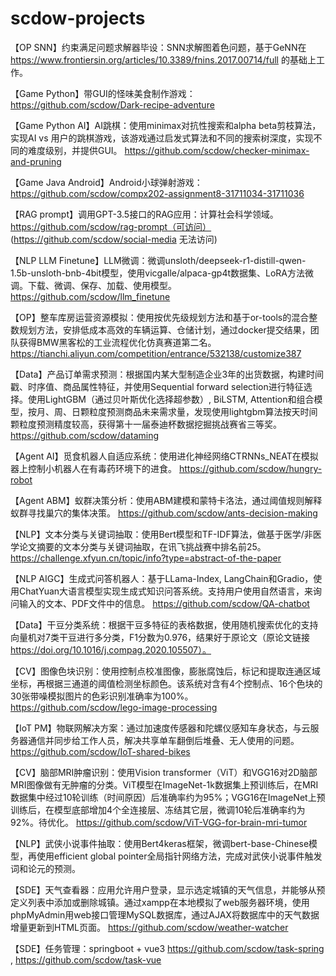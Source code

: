 # scdow-projects

【OP SNN】约束满足问题求解器毕设：SNN求解图着色问题，基于GeNN在 https://www.frontiersin.org/articles/10.3389/fnins.2017.00714/full 的基础上工作。

【Game Python】带GUI的怪味美食制作游戏：https://github.com/scdow/Dark-recipe-adventure

【Game Python AI】AI跳棋：使用minimax对抗性搜索和alpha beta剪枝算法，实现AI vs 用户的跳棋游戏，该游戏通过启发式算法和不同的搜索树深度，实现不同的难度级别，并提供GUI。
https://github.com/scdow/checker-minimax-and-pruning

【Game Java Android】Android小球弹射游戏：https://github.com/scdow/compx202-assignment8-31711034-31711036

【RAG prompt】调用GPT-3.5接口的RAG应用：计算社会科学领域。
https://github.com/scdow/rag-prompt（可访问）  
(https://github.com/scdow/social-media 无法访问)

【NLP LLM Finetune】LLM微调：微调unsloth/deepseek-r1-distill-qwen-1.5b-unsloth-bnb-4bit模型，使用vicgalle/alpaca-gp4t数据集、LoRA方法微调。下载、微调、保存、加载、使用模型。
https://github.com/scdow/llm_finetune

【OP】整车库房运营资源模拟：使用按优先级规划方法和基于or-tools的混合整数规划方法，安排低成本高效的车辆运算、仓储计划，通过docker提交结果，团队获得BMW黑客松的工业流程优化仿真赛道第二名。
https://tianchi.aliyun.com/competition/entrance/532138/customize387

【Data】产品订单需求预测：根据国内某大型制造企业3年的出货数据，构建时间戳、时序值、商品属性特征，并使用Sequential forward selection进行特征选择。使用LightGBM（通过贝叶斯优化选择超参数）, BiLSTM, Attention和组合模型，按月、周、日颗粒度预测商品未来需求量，发现使用lightgbm算法按天时间颗粒度预测精度较高，获得第十一届泰迪杯数据挖掘挑战赛省三等奖。
https://github.com/scdow/dataming

【Agent AI】觅食机器人自适应系统：使用进化神经网络CTRNNs_NEAT在模拟器上控制小机器人在有毒药环境下的进食。 
https://github.com/scdow/hungry-robot 

【Agent ABM】蚁群决策分析：使用ABM建模和蒙特卡洛法，通过阈值规则解释蚁群寻找巢穴的集体决策。
https://github.com/scdow/ants-decision-making

【NLP】文本分类与关键词抽取：使用Bert模型和TF-IDF算法，做基于医学/非医学论文摘要的文本分类与关键词抽取，在讯飞挑战赛中排名前25。
https://challenge.xfyun.cn/topic/info?type=abstract-of-the-paper  

【NLP AIGC】生成式问答机器人：基于LLama-Index, LangChain和Gradio，使用ChatYuan大语言模型实现生成式知识问答系统。支持用户使用自然语言，来询问输入的文本、PDF文件中的信息。
https://github.com/scdow/QA-chatbot

【Data】干豆分类系统：根据干豆多特征的表格数据，使用随机搜索优化的支持向量机对7类干豆进行多分类，F1分数为0.976，结果好于原论文（原论文链接 https://doi.org/10.1016/j.compag.2020.105507）。

【CV】图像色块识别：使用控制点校准图像，膨胀腐蚀后，标记和提取连通区域坐标，再根据三通道的阈值检测坐标颜色。该系统对含有4个控制点、16个色块的30张带噪模拟图片的色彩识别准确率为100%。
https://github.com/scdow/lego-image-processing

【IoT PM】物联网解决方案：通过加速度传感器和陀螺仪感知车身状态，与云服务器通信并同步给工作人员，解决共享单车翻倒后堆叠、无人使用的问题。
https://github.com/scdow/IoT-shared-bikes

【CV】脑部MRI肿瘤识别：使用Vision transformer（ViT）和VGG16对2D脑部MRI图像做有无肿瘤的分类。ViT模型在ImageNet-1k数据集上预训练后，在MRI数据集中经过10轮训练（时间原因）后准确率约为95%；VGG16在ImageNet上预训练后，在模型底部增加4个全连接层、冻结其它层，微调10轮后准确率约为92%。待优化。
https://github.com/scdow/ViT-VGG-for-brain-mri-tumor

【NLP】武侠小说事件抽取：使用Bert4keras框架，微调bert-base-Chinese模型，再使用efficient global pointer全局指针网络方法，完成对武侠小说事件触发词和论元的预测。

【SDE】天气查看器：应用允许用户登录，显示选定城镇的天气信息，并能够从预定义列表中添加或删除城镇。通过xampp在本地模拟了web服务器环境，使用phpMyAdmin用web接口管理MySQL数据库，通过AJAX将数据库中的天气数据增量更新到HTML页面。
https://github.com/scdow/weather-watcher

【SDE】任务管理：springboot + vue3
https://github.com/scdow/task-spring , 
https://github.com/scdow/task-vue





